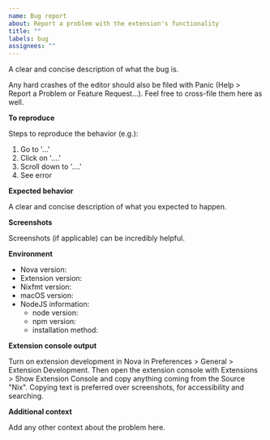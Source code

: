 ```yaml
---
name: Bug report
about: Report a problem with the extension's functionality
title: ""
labels: bug
assignees: ""
---
```


A clear and concise description of what the bug is.

Any hard crashes of the editor should also be filed with Panic (Help > Report a Problem or Feature Request...). Feel free to cross-file them here as well.

**To reproduce**

Steps to reproduce the behavior (e.g.):

1. Go to '...'
2. Click on '....'
3. Scroll down to '....'
4. See error

**Expected behavior**

A clear and concise description of what you expected to happen.

**Screenshots**

Screenshots (if applicable) can be incredibly helpful.

**Environment**

- Nova version: <!-- [e.g. 6.1 (267836)] get this from Nova > About Nova -->
- Extension version: <!-- [e.g. 2.3.0] get this from the Nova Extension Library -->
- Nixfmt version: <!-- [e.g. 4.2.4] get this from your project, e.g. run `nixfmt --version` in your terminal -->
- macOS version: <!-- [e.g. 11.2.3 (20D91)] get this from  > About This Mac -->
- NodeJS information:
  - node version: <!-- [e.g. v14.4.0] get this by running `node --version` in your terminal -->
  - npm version: <!-- [e.g. 6.14.4] get this by running `npm --version` in your terminal -->
  - installation method: <!-- e.g. homebrew, nvm, built from source, etc -->

**Extension console output**

Turn on extension development in Nova in Preferences > General > Extension Development. Then open the extension console with Extensions > Show Extension Console and copy anything coming from the Source "Nix". Copying text is preferred over screenshots, for accessibility and searching.

**Additional context**

Add any other context about the problem here.
